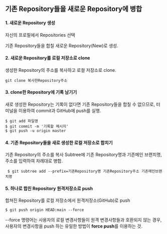 ## 기존 Repository들을 새로운 Repository에 병합

#### 1. 새로운 Repository 생성
자신의 프로필에서 Repositories 선택

기존 Repository들을 합칠 새로운 Repository(New)로 생성.

#### 2. 새로운 Repository를 로컬 저장소로 clone
생성한 Repository의 주소를 복사하고 로컬 저장소로 clone.

` git clone 복사한Repository주소 `

#### 3. clone한 Repository에 기록 남기기
새로 생성한 Repository는 기록이 없다면 기존 Repository들을 합칠 수 없으므로, 터미널을 이용하여 commit과 GitHub에 push를 실행.

```
$ git add 파일명
$ git commit -m '기록할 메시지'
$ git push -u origin master
```

#### 4. 기존 Repository들을 새로 생성한 로컬 저장소로 합치기
기존 Repository의 주소를 복사
Subtree에 기존 Repository명과 기존메인 브랜치명, 주소를 입력하여 차례대로 병합.

` $ git subtree add --prefix=기존Repository명 기존Repository주소 기존메인브랜치명`

#### 5. 하나로 합친 Repository 원격저장소로 push
합쳐진 Repository를 로컬 저장소에서 원격저장소(GitHub)로 push 

` $ git push origin HEAD:main --force `

--force 명령어는 사용자의 로컬 변경사항들이 원격 변경사항들과 호환되지 않는 경우, 사용자의 변경사항을 push 하는 유일한 방법이 **force push**를 이용하는 것.
